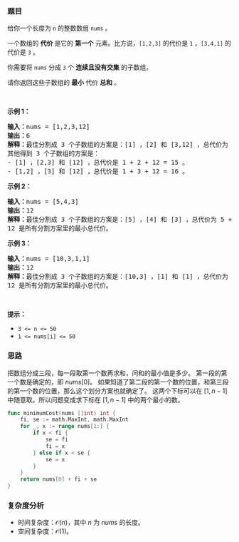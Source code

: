 ### 题目

<p>给你一个长度为 <code>n</code> 的整数数组 <code>nums</code> 。</p>

<p>一个数组的 <strong>代价</strong> 是它的 <strong>第一个</strong> 元素。比方说，<code>[1,2,3]</code> 的代价是 <code>1</code> ，<code>[3,4,1]</code> 的代价是 <code>3</code> 。</p>

<p>你需要将 <code>nums</code> 分成 <code>3</code> 个 <strong>连续且没有交集</strong> 的子数组。</p>

<p>请你返回这些子数组的 <strong>最小</strong> 代价 <b>总和</b> 。</p>

<p> </p>

<p><strong class="example">示例 1：</strong></p>

<pre>
<b>输入：</b>nums = [1,2,3,12]
<b>输出：</b>6
<b>解释：</b>最佳分割成 3 个子数组的方案是：[1] ，[2] 和 [3,12] ，总代价为 1 + 2 + 3 = 6 。
其他得到 3 个子数组的方案是：
- [1] ，[2,3] 和 [12] ，总代价是 1 + 2 + 12 = 15 。
- [1,2] ，[3] 和 [12] ，总代价是 1 + 3 + 12 = 16 。
</pre>

<p><strong class="example">示例 2：</strong></p>

<pre>
<b>输入：</b>nums = [5,4,3]
<b>输出：</b>12
<b>解释：</b>最佳分割成 3 个子数组的方案是：[5] ，[4] 和 [3] ，总代价为 5 + 4 + 3 = 12 。
12 是所有分割方案里的最小总代价。
</pre>

<p><strong class="example">示例 3：</strong></p>

<pre>
<b>输入：</b>nums = [10,3,1,1]
<b>输出：</b>12
<b>解释：</b>最佳分割成 3 个子数组的方案是：[10,3] ，[1] 和 [1] ，总代价为 10 + 1 + 1 = 12 。
12 是所有分割方案里的最小总代价。
</pre>

<p> </p>

<p><strong>提示：</strong></p>

<ul>
	<li><code>3 <= n <= 50</code></li>
	<li><code>1 <= nums[i] <= 50</code></li>
</ul>

### 思路

把数组分成三段，每一段取第一个数再求和，问和的最小值是多少。
第一段的第一个数是确定的，即 $\textit{nums}[0]$。
如果知道了第二段的第一个数的位置，和第三段的第一个数的位置，那么这个划分方案也就确定了。
这两个下标可以在 $[1,n-1]$ 中随意取。所以问题变成求下标在 $[1,n-1]$ 中的两个最小的数。

```go [sol]
func minimumCost(nums []int) int {
	fi, se := math.MaxInt, math.MaxInt
	for _, x := range nums[1:] {
		if x < fi {
			se = fi
			fi = x
		} else if x < se {
			se = x
		}
	}
	return nums[0] + fi + se
}
```

### 复杂度分析

- 时间复杂度：$\mathcal{O}(n)$，其中 $n$ 为 $\textit{nums}$ 的长度。
- 空间复杂度：$\mathcal{O}(1)$。
